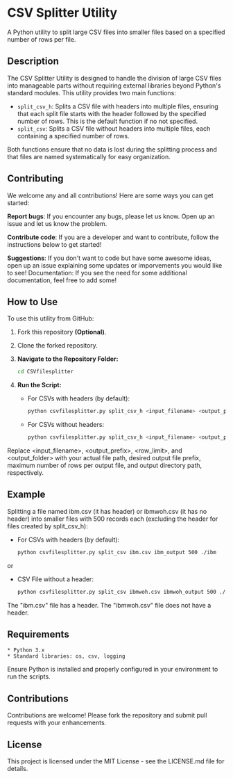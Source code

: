 # CSV Splitter Utility

A Python utility to split large CSV files into smaller files based on a specified number of rows per file.

## Description

The CSV Splitter Utility is designed to handle the division of large CSV files into manageable parts without requiring external libraries beyond Python's standard modules. This utility provides two main functions:

- `split_csv_h`: Splits a CSV file with headers into multiple files, ensuring that each split file starts with the header followed by the specified number of rows. This is the default function if no not specified.
- `split_csv`: Splits a CSV file without headers into multiple files, each containing a specified number of rows.

Both functions ensure that no data is lost during the splitting process and that files are named systematically for easy organization.

## Contributing

We welcome any and all contributions! Here are some ways you can get started:

__Report bugs__: If you encounter any bugs, please let us know. Open up an issue and let us know the problem.

__Contribute code__: If you are a developer and want to contribute, follow the instructions below to get started!

__Suggestions__: If you don't want to code but have some awesome ideas, open up an issue explaining some updates or imporvements you would like to see!
Documentation: If you see the need for some additional documentation, feel free to add some!

## How to Use

To use this utility from GitHub:

1. Fork this repository __(Optional)__.

2. Clone the forked repository.

2. **Navigate to the Repository Folder:**
   ```bash
   cd CSVfilesplitter

3. **Run the Script:**
   * For CSVs with headers (by default):
     ```bash
     python csvfilesplitter.py split_csv_h <input_filename> <output_prefix> <row_limit> <output_folder>
   * For CSVs without headers:
     ```bash
     python csvfilesplitter.py split_csv_h <input_filename> <output_prefix> <row_limit> <output_folder>
     
Replace <input_filename>, <output_prefix>, <row_limit>, and <output_folder> with your actual file path, desired output file prefix, maximum number of rows per output file, and output directory path, respectively.

## Example
Splitting a file named ibm.csv (it has header) or ibmwoh.csv (it has no header) into smaller files with 500 records each (excluding the header for files created by split_csv_h):

   * For CSVs with headers (by default):
     ```bash
     python csvfilesplitter.py split_csv ibm.csv ibm_output 500 ./ibm

   or
   * CSV File without a header:
     ```bash
     python csvfilesplitter.py split_csv ibmwoh.csv ibmwoh_output 500 ./ibmwoh

The "ibm.csv" file has a header. The "ibmwoh.csv" file does not have a header. 
## Requirements
    * Python 3.x
    * Standard libraries: os, csv, logging

Ensure Python is installed and properly configured in your environment to run the scripts.

## Contributions
Contributions are welcome! Please fork the repository and submit pull requests with your enhancements.

## License
This project is licensed under the MIT License - see the LICENSE.md file for details.
